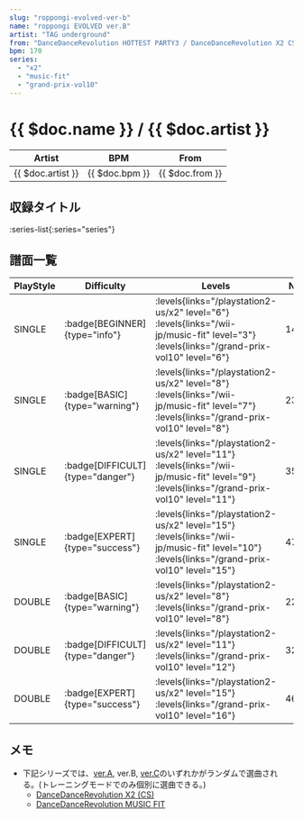 ```yaml
---
slug: "roppongi-evolved-ver-b"
name: "roppongi EVOLVED ver.B"
artist: "TAG underground"
from: "DanceDanceRevolution HOTTEST PARTY3 / DanceDanceRevolution X2 CS"
bpm: 170
series:
  - "x2"
  - "music-fit"
  - "grand-prix-vol10"
---
```


# {{ $doc.name }} / {{ $doc.artist }}

|Artist|BPM|From|
|------|---|----|
|{{ $doc.artist }}|{{ $doc.bpm }}|{{ $doc.from }}|

## 収録タイトル

:series-list{:series="series"}

## 譜面一覧

|PlayStyle|Difficulty|Levels|Notes|Movie|
|---------|----------|------|-----|-----|
|SINGLE| :badge[BEGINNER]{type="info"}| :levels{links="/playstation2-us/x2" level="6"} :levels{links="/wii-jp/music-fit" level="3"} :levels{links="/grand-prix-vol10" level="6"}|143/11||
|SINGLE| :badge[BASIC]{type="warning"}| :levels{links="/playstation2-us/x2" level="8"} :levels{links="/wii-jp/music-fit" level="7"} :levels{links="/grand-prix-vol10" level="8"}|234/26||
|SINGLE| :badge[DIFFICULT]{type="danger"}| :levels{links="/playstation2-us/x2" level="11"} :levels{links="/wii-jp/music-fit" level="9"} :levels{links="/grand-prix-vol10" level="11"}|350/17||
|SINGLE| :badge[EXPERT]{type="success"}| :levels{links="/playstation2-us/x2" level="15"} :levels{links="/wii-jp/music-fit" level="10"} :levels{links="/grand-prix-vol10" level="15"}|476/25||
|DOUBLE| :badge[BASIC]{type="warning"}| :levels{links="/playstation2-us/x2" level="8"} :levels{links="/grand-prix-vol10" level="8"}|224/30||
|DOUBLE| :badge[DIFFICULT]{type="danger"}| :levels{links="/playstation2-us/x2" level="11"} :levels{links="/grand-prix-vol10" level="12"}|325/28||
|DOUBLE| :badge[EXPERT]{type="success"}| :levels{links="/playstation2-us/x2" level="15"} :levels{links="/grand-prix-vol10" level="16"}|462/17||

## メモ

- 下記シリーズでは、[ver.A](/songs/roppongi-evolved-ver-a), ver.B, [ver.C](/songs/roppongi-evolved-ver-c)のいずれかがランダムで選曲される。(トレーニングモードでのみ個別に選曲できる。)
  - [DanceDanceRevolution X2 (CS)](/playstation2-us/x2)
  - [DanceDanceRevolution MUSIC FIT](/wii-jp/music-fit)
